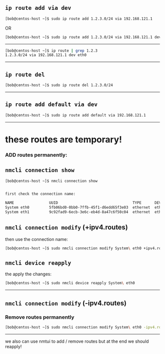 
## `ip route add via dev`




```bash
[bob@centos-host ~]$ sudo ip route add 1.2.3.0/24 via 192.168.121.1
```

OR


```bash
[bob@centos-host ~]$ sudo ip route add 1.2.3.0/24 via 192.168.121.1 dev eth0
```

________________________________________________________________________________________________






```bash
[bob@centos-host ~]$ ip route | grep 1.2.3
1.2.3.0/24 via 192.168.121.1 dev eth0
```

________________________________________________________________________________________________



## `ip route del`



```bash
[bob@centos-host ~]$ sudo ip route del 1.2.3.0/24
```

________________________________________________________________________________________________





## `ip route add default via dev`

```bash
[bob@centos-host ~]$ sudo ip route add default via 192.168.121.1
```

________________________________________________________________________________________________


# these routes are temporary!

### ADD routes permanently:

## `nmcli connection show`

```bash
[bob@centos-host ~]$ nmcli connection show


first check the connection name:

NAME                UUID                                  TYPE      DEVICE  
System eth0         5fb06bd0-0bb0-7ffb-45f1-d6edd65f3e03  ethernet  eth0    
System eth1         9c92fad9-6ecb-3e6c-eb4d-8a47c6f50c04  ethernet  eth1    
```


## `nmcli connection modify` (+ipv4.routes)

then use the connection name:

```bash
[bob@centos-host ~]$ sudo nmcli connection modify System\ eth0 +ipv4.routes "1.2.3.0/24 192.168.121.1"
```


## `nmcli device reapply`


the apply the changes:

```bash
[bob@centos-host ~]$ sudo nmcli device reapply System\ eth0
```

________________________________________________________________________________________________

## `nmcli connection modify` (-ipv4.routes)


### Remove routes permanently


```bash
[bob@centos-host ~]$ sudo nmcli connection modify System\ eth0 -ipv4.routes "1.2.3.0/24 192.168.121.1"
```

________________________________________________________________________________________________


we also can use nmtui to add / remove routes but at the end we should reapply!
